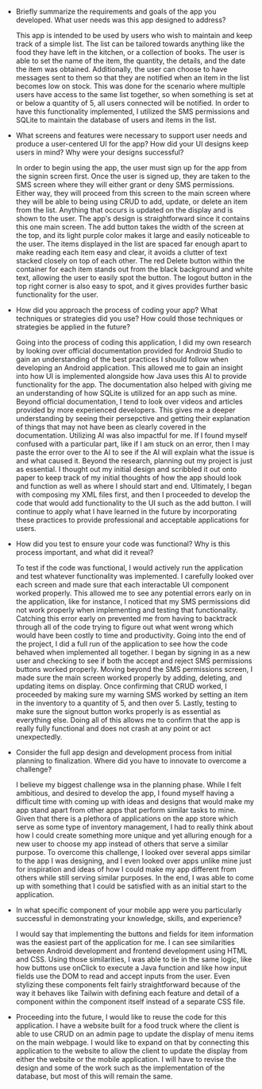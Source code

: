 - Briefly summarize the requirements and goals of the app you developed. What user needs was this app designed to address?

  This app is intended to be used by users who wish to maintain and keep track of a simple list. The list can be tailored towards anything like the food they have left in the kitchen, or a collection of books. The user is able to set the name of the item, the quantity, the details, and the date the item was obtained. Additionally, the user can choose to have messages sent to them so that they are notified when an item in the list becomes low on stock. This was done for the scenario where multiple users have access to the same list together, so when something is set at or below a quantity of 5, all users connected will be notified. In order to have this functionality implemented, I utilized the SMS permissions and SQLite to maintain the database of users and items in the list.


- What screens and features were necessary to support user needs and produce a user-centered UI for the app? How did your UI designs keep users in mind? Why were your designs successful?

  In order to begin using the app, the user must sign up for the app from the signin screen first. Once the user is signed up, they are taken to the SMS screen where they will either grant or deny SMS permissions. Either way, they will proceed from this screen to the main screen where they will be able to being using CRUD to add, update, or delete an item from the list. Anything that occurs is updated on the display and is shown to the user. The app's design is straightforward since it contains this one main screen. The add button takes the width of the screen at the top, and its light purple color makes it large and easily noticeable to the user. The items displayed in the list are spaced far enough apart to make reading each item easy and clear, it avoids a clutter of text stacked closely on top of each other. The red Delete button within the container for each item stands out from the black background and white text, allowing the user to easily spot the button. The logout button in the top right corner is also easy to spot, and it gives provides further basic functionality for the user.


- How did you approach the process of coding your app? What techniques or strategies did you use? How could those techniques or strategies be applied in the future?

  Going into the process of coding this application, I did my own research by looking over official documentation provided for Android Studio to gain an understanding of the best practices I should follow when developing an Android application. This allowed me to gain an insight into how UI is implemented alongside how Java uses this AI to provide functionality for the app. The documentation also helped with giving me an understanding of how SQLite is utilized for an app such as mine. Beyond official documentation, I tend to look over videos and articles provided by more experienced developers. This gives me a deeper understanding by seeing their persepctive and getting their explanation of things that may not have been as clearly covered in the documentation. Utilizing AI was also impactful for me. If I found myself confused with a particular part, like if I am stuck on an error, then I may paste the error over to the AI to see if the AI will explain what the issue is and what caused it. Beyond the research, planning out my project is just as essential. I thought out my initial design and scribbled it out onto paper to keep track of my initial thoughts of how the app should look and function as well as where I should start and end. Ultimately, I began with composing my XML files first, and then I proceeded to develop the code that would add functionality to the UI such as the add button. I will continue to apply what I have learned in the future by incorporating these practices to provide professional and acceptable applications for users.


- How did you test to ensure your code was functional? Why is this process important, and what did it reveal?

  To test if the code was functional, I would actively run the application and test whatever functionality was implemented. I carefully looked over each screen and made sure that each interactable UI component worked properly. This allowed me to see any potential errors early on in the application, like for instance, I noticed that my SMS permissions did not work properly when implementing and testing that functionality. Catching this error early on prevented me from having to backtrack through all of the code trying to figure out what went wrong which would have been costly to time and productivity. Going into the end of the project, I did a full run of the application to see how the code behaved when implemented all together. I began by signing in as a new user and checking to see if both the accept and reject SMS permissions buttons worked properly. Moving beyond the SMS permissions screen, I made sure the main screen worked properly by adding, deleting, and updating items on display. Once confirming that CRUD worked, I proceeded by making sure my warning SMS worked by setting an item in the inventory to a quantity of 5, and then over 5. Lastly, testing to make sure the signout button works properly is as essential as everything else. Doing all of this allows me to confirm that the app is really fully functional and does not crash at any point or act unexpectedly.


- Consider the full app design and development process from initial planning to finalization. Where did you have to innovate to overcome a challenge?

  I believe my biggest challenge wsa in the planning phase. While I felt ambitious, and desired to develop the app, I found myself having a difficult time with coming up with ideas and designs that would make my app stand apart from other apps that perform similar tasks to mine. Given that there is a plethora of applications on the app store which serve as some type of inventory management, I had to really think about how I could create something more unique and yet alluring enough for a new user to choose my app instead of others that serve a similar purpose. To overcome this challenge, I looked over several apps similar to the app I was designing, and I even looked over apps unlike mine just for inspiration and ideas of how I could make my app different from others while still serving similar purposes. In the end, I was able to come up with something that I could be satisfied with as an initial start to the application.


- In what specific component of your mobile app were you particularly successful in demonstrating your knowledge, skills, and experience?

  I would say that implementing the buttons and fields for item information was the easiest part of the application for me. I can see similarities between Android development and frontend development using HTML and CSS. Using those similarities, I was able to tie in the same logic, like how buttons use onClick to execute a Java function and like how input fields use the DOM to read and accept inputs from the user. Even stylizing these components felt fairly straightforward because of the way it behaves like Tailwin with defining each feature and detail of a component within the component itself instead of a separate CSS file.



- Proceeding into the future, I would like to reuse the code for this application. I have a website built for a food truck where the client is able to use CRUD on an admin page to update the display of menu items on the main webpage. I would like to expand on that by connecting this application to the website to allow the client to update the display from either the website or the mobile application. I will have to revise the design and some of the work such as the implementation of the database, but most of this will remain the same.
